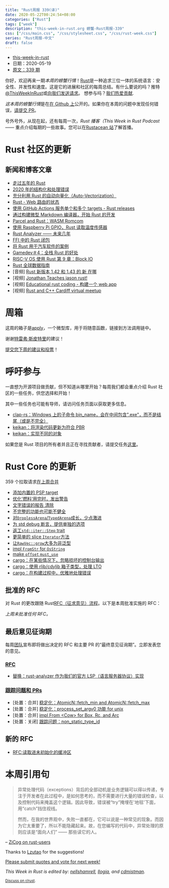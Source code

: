 ```yaml
---
title: "Rust周报 339(译)"
date: 2020-05-22T00:24:54+08:00
categories: ["Rust"]
tags: ["week"]
description: "this-week-in-rust.org 螃蟹-Rust周报-339"
css: ["/css/main.css", "/css/stylesheet.css", "/css/rust-week.css"]
series: "Rust周报-中文"
draft: false
---
```


- [this-week-in-rust](https://this-week-in-rust.org)
- 日期：2020-05-19
- [原文：339 期](https://this-week-in-rust.org/blog/2020/05/19/this-week-in-rust-339/)

你好，欢迎再来一期*本周的螃蟹行情*！[Rust](http://rust-lang.org)是一种追求三位一体的系统语言：安全性、并发性和速度。这是它的进展和社区的每周总结。有什么要说的吗？推特[@ThisWeekInRust](https://twitter.com/ThisWeekInRust)或[向我们发送请求](https://github.com/cmr/this-week-in-rust)。 想参与吗？[我们热爱贡献](https://github.com/rust-lang/rust/blob/master/CONTRIBUTING.md).

*这本周的螃蟹行情*是在[在 Github 上](https://github.com/cmr/this-week-in-rust)公开的。如果你在本周的问题中发现任何错误，[请提交 PR](https://github.com/cmr/this-week-in-rust/pulls)。

号外号外，从现在起，还有每周一次，_Rust 播客（This Week in Rust Podcast_ —— 重点介绍每期的一些故事。您可以在[Rustacean 站](https://rustacean-station.org/episode/015-twir-339/)了解首播。

# Rust 社区的更新

## 新闻和博客文章

- [走过五年的 Rust](https://blog.rust-lang.org/2020/05/15/five-years-of-rust.html)
- [2020 年的结构化和处理错误](https://nick.groenen.me/posts/rust-error-handling/)
- [充分利用 Rust 的自动向量化（Auto-Vectorization）](https://nickwilcox.github.io/blog/autovec/)
- [Rust - Web 路由的状态](https://pksunkara.com/posts/state-of-routing-in-rust/)
- [使用 GitHub Actions 服务单个和多个 targets - Rust releases](https://mateuscosta.me/rust-releases-with-github-actions)
- [通过构建微型 Markdown 编译器，开始 Rust 的开发](https://jesselawson.org/rust/getting-started-with-rust-by-building-a-tiny-markdown-compiler/)
- [Parcel and Rust：WASM Romcom](https://dev.to/potatostudios_/parcel-and-rust-a-wasm-romcom-545e)
- [使用 Raspberry Pi GPIO，Rust 读取温度传感器](https://dev.to/citizen_stig/reading-temperature-sensor-in-rust-using-raspberry-pi-gpio-bhf)
- [Rust Analyzer —— 未来几年](https://rust-analyzer.github.io/blog/2020/05/18/next-few-years.html)
- [FFI 中的 Rust 闭包](http://adventures.michaelfbryan.com/posts/rust-closures-in-ffi/)
- [将 Rust 用于汽车软件的案例](https://medium.com/@sojan.james/the-case-for-using-rust-for-automotive-software-19400779f126)
- [Gamedev＃4：全栈 Rust 的好处](https://www.jakobmeier.ch/blogging/Paddlers_4.html)
- [RISC-V OS 使用 Rust 第 9 章：Block IO](http://osblog.stephenmarz.com/ch9.html)
- [Rust 全球数据指南](https://github.com/paulkernfeld/global-data-in-rust)
- \[音频] [Rust 新版本 1.42 和 1.43 的 新 在哪](https://rustacean-station.org/episode/014-rust-1.42-1.43/)
- \[视频] [Jonathan Teaches jason rust!](https://www.youtube.com/watch?v=EzQ7YIIo1rY&feature=youtu.be)
- \[视频] [Educational rust coding - 构建一个 web app](https://www.twitch.tv/videos/623988324)
- \[视频] [Rust and C++ Cardiff virtual meetup](https://www.youtube.com/watch?v=s8WMaVU3EBs&feature=youtu.be)

# 周箱

这周的箱子是[apply](https://crates.io/crates/apply)，一个微型库，用于将随意函数，链接到方法调用链中。

谢谢[特雷弗·斯皮特里](https://users.rust-lang.org/t/crate-of-the-week/2704/769)的建议！

[提交您下周的建议和投票][submit_crate]！

[submit_crate]: https://users.rust-lang.org/t/crate-of-the-week/2704

# 呼吁参与

一直想为开源项目做贡献，但不知道从哪里开始？每周我们都会重点介绍 Rust 社区的一些任务，供您选择和开始！

其中一些任务也可能有导师，请访问任务页面以获取更多信息。

- [clap-rs：Windows 上的子命令 bin_name，会在中间包含".exe"，而不是结尾（或是不完全）](https://github.com/clap-rs/clap/issues/992)
- [keikan：将渲染代码更新为符合 PBR](https://github.com/Tloru/keikan/issues/1)
- [keikan：实现不同的对象](https://github.com/Tloru/keikan/issues/2)

如果您是 Rust 项目的所有者并且正在寻找贡献者，请提交任务[这里][guidelines]。

[guidelines]: https://users.rust-lang.org/t/twir-call-for-participation/4821

# Rust Core 的更新

359 个拉取请求[在上周合并][merged]

[merged]: https://github.com/search?q=is%3Apr+org%3Arust-lang+is%3Amerged+merged%3A2020-05-11..2020-05-18

- [添加内置的 PSP target](https://github.com/rust-lang/rust/pull/72062)
- [优化’燃料‘用完时，发出警告](https://github.com/rust-lang/rust/pull/72067)
- [文字错误的报告 清除](https://github.com/rust-lang/rust/pull/72047)
- [不完整的功能也可能不健全](https://github.com/rust-lang/rust/pull/72045)
- [对`DroplessArena`/`TypedArena`成长，少点激进](https://github.com/rust-lang/rust/pull/71872)
- [为 std debug 断言，提供单独的选项](https://github.com/rust-lang/rust/pull/72146)
- [返工`std::iter::Step` trait](https://github.com/rust-lang/rust/pull/69659)
- [更简单的 slice `Iterator`方法](https://github.com/rust-lang/rust/pull/72166)
- [让`RawVec::grow`大多为非泛型](https://github.com/rust-lang/rust/pull/72013)
- [impl `FromStr` for `OsString`](https://github.com/rust-lang/rust/pull/71662)
- [make `offset` `must_use`](https://github.com/rust-lang/rust/pull/72143)
- [cargo：在某些情况下，忽略损坏的控制台输出](https://github.com/rust-lang/cargo/pull/8236)
- [cargo：使用 rlib/cdylib 箱子类型，处理 LTO](https://github.com/rust-lang/cargo/pull/8254)
- [cargo：在构建过程中，优雅地处理错误](https://github.com/rust-lang/cargo/pull/8247)

## 批准的 RFC

对 Rust 的更改跟随 Rust[RFC（征求意见）流程](https://github.com/rust-lang/rfcs#rust-rfcs)。以下是本周批准实施的 RFC：

_上周未批准任何 RFC。_

## 最后意见征询期

每周[团队](https://www.rust-lang.org/team.html)宣布即将做出决定的 RFC 和主要 PR 的“最终意见征询期”。立即发表您的意见。

### [RFC](https://github.com/rust-lang/rfcs/labels/final-comment-period)

- [替换：rust-analyzer 作为我们的官方 LSP（语言服务器协议）实现](https://github.com/rust-lang/rfcs/pull/2912)

### [跟踪问题和 PRs](https://github.com/rust-lang/rust/labels/final-comment-period)

- \[处置：合并] [稳定化：AtomicN::fetch_min and AtomicN::fetch_max](https://github.com/rust-lang/rust/pull/72324)
- \[处置：合并] [稳定化：process_set_argv0 功能 for unix](https://github.com/rust-lang/rust/pull/72123)
- \[处置：合并] [impl From <Cow\> for Box, Rc, and Arc](https://github.com/rust-lang/rust/pull/71447)
- \[处置：关闭] [跟踪问题：non_static_type_id](https://github.com/rust-lang/rust/issues/41875)

## 新的 RFC

- [RFC:读取进未初始化的缓冲区](https://github.com/rust-lang/rfcs/pull/2930)

# 本周引用句

> 异常处理代码（exceptions）背后的全部动机是业务逻辑可以得以传递，专注于开发者在此过程中，是如何思考的，而不需要进行大量的错误检查，以及控制代码来掩盖这个逻辑。因此导致，错误被“try”掩埋在'地毯'下面，用“catch”挡住视线。
>
> 然而，在我的世界观中，失败一直都在，它可以说是一种常见的现象。而因为它太重要了，所以不能隐藏起来。故，在您编写的代码中，异常处理的原则应该是“面向人们” —— 那些读它的人。

– [ZiCog on rust-users](https://users.rust-lang.org/t/did-rust-make-the-right-choice-about-error-handling/41736/29)

Thanks to [Lzutao](https://users.rust-lang.org/t/twir-quote-of-the-week/328/872) for the suggestions!

[Please submit quotes and vote for next week!](https://users.rust-lang.org/t/twir-quote-of-the-week/328)

_This Week in Rust is edited by: [nellshamrell](https://github.com/nellshamrell), [llogiq](https://github.com/llogiq), and [cdmistman](https://github.com/cdmistman)._

<small>[Discuss on r/rust](https://www.reddit.com/r/rust/comments/gmyv8h/this_week_in_rust_339/).</small>
